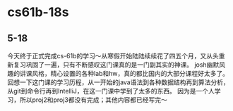 # cs61b-18s
## **5-18** 
今天终于正式完成cs-61b的学习～从寒假开始陆陆续续花了四五个月，又从头重新复习巩固了一遍，只有不断感叹这门课真的是一门副其实的神课。
josh幽默风趣的讲课风格，精心设置的各种lab和hw，真的都比国内的大部分课程好太多了。回想一下这门课的学习历程，从一开始的java语法到各种数据结构再到算法分析，从git到命令行再到IntelliJ，在这一门课中学到了太多的东西。
因为是一个人学习，所以proj2和proj3都没有完成；其他内容都已经写完～
